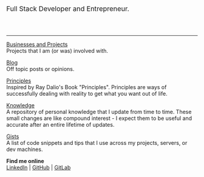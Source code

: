 

<p style="font-size: 1.1rem; margin: 60px 0;">Full Stack Developer and Entrepreneur.</p>

----


[Businesses and Projects](/projects/) <br />Projects that I am (or was) involved with.

[Blog](/blog/) <br />Off topic posts or opinions.

[Principles](/principles/) <br />Inspired by Ray Dalio's Book "Principles". Principles are ways of successfully dealing with reality to get what you want out of life.

[Knowledge](/knowledge/) <br />A repository of personal knowledge that I update from time to time. These small changes are like compound interest - I expect them to be useful and accurate after an entire lifetime of updates.

[Gists](/gists/) <br />A list of code snippets and tips that I use across my projects, servers, or dev machines.

**Find me online** <br />[LinkedIn](https://www.linkedin.com/in/paulcopplestone/) | [GitHub](https://github.com/kiwicopple) | [GitLab](https://gitlab.com/kiwicopple) 